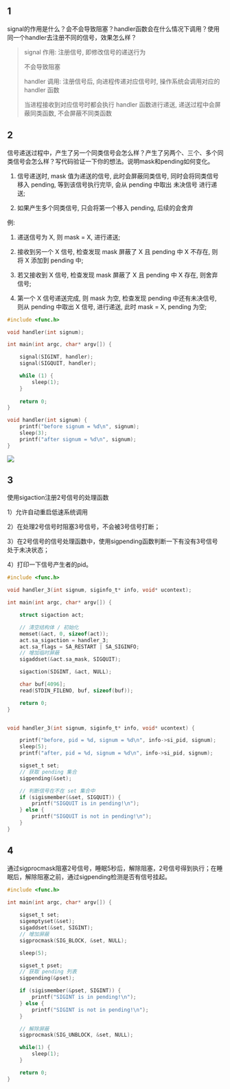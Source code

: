## 1

signal的作用是什么？会不会导致阻塞？handler函数会在什么情况下调用？使用同一个handler去注册不同的信号，效果怎么样？

> signal 作用: 注册信号, 即修改信号的递送行为
>
>  
>
> 不会导致阻塞
>
>  
>
> handler 调用: 注册信号后, 向进程传递对应信号时, 操作系统会调用对应的 handler 函数
>
>  
>
> 当进程接收到对应信号时都会执行 handler 函数进行递送, 递送过程中会屏蔽同类函数, 不会屏蔽不同类函数













## 2

信号递送过程中，产生了另一个同类信号会怎么样？产生了另两个、三个、多个同类信号会怎么样？写代码验证一下你的想法。说明mask和pending如何变化。



1. 信号递送时, mask 值为递送的信号, 此时会屏蔽同类信号, 同时会将同类信号移入 pending, 等到该信号执行完毕, 会从 pending 中取出 未决信号 进行递送;

1. 如果产生多个同类信号, 只会将第一个移入 pending, 后续的会舍弃

   

例: 

1. 递送信号为 X, 则 mask = X, 进行递送; 

2. 接收到另一个 X 信号, 检查发现 mask 屏蔽了 X 且 pending 中 X 不存在, 则将 X  添加到 pending 中; 
3. 若又接收到 X 信号, 检查发现 mask 屏蔽了 X 且 pending 中 X 存在, 则舍弃信号;
4. 第一个 X 信号递送完成, 则 mask 为空, 检查发现 pending 中还有未决信号, 则从 pending 中取出 X 信号, 进行递送, 此时 mask = X, pending 为空;



```c
#include <func.h>

void handler(int signum);

int main(int argc, char* argv[]) {

    signal(SIGINT, handler);
    signal(SIGQUIT, handler);

    while (1) {
        sleep(1);
    }
    
    return 0;
}

void handler(int signum) {
    printf("before signum = %d\n", signum);
    sleep(3);
    printf("after signum = %d\n", signum);
}
```

![](https://xiao060.oss-cn-hangzhou.aliyuncs.com/md/202308142007705.png)








## 3

使用sigaction注册2号信号的处理函数

1）允许自动重启低速系统调用

2）在处理2号信号时阻塞3号信号，不会被3号信号打断；

3）在2号信号的信号处理函数中，使用sigpending函数判断一下有没有3号信号处于未决状态；

4）打印一下信号产生者的pid。

```c
#include <func.h>

void handler_3(int signum, siginfo_t* info, void* ucontext);

int main(int argc, char* argv[]) {

    struct sigaction act;

    // 清空结构体 / 初始化
    memset(&act, 0, sizeof(act));
    act.sa_sigaction = handler_3;
    act.sa_flags = SA_RESTART | SA_SIGINFO;
    // 增加临时屏蔽
    sigaddset(&act.sa_mask, SIGQUIT);

    sigaction(SIGINT, &act, NULL);

    char buf[4096];
    read(STDIN_FILENO, buf, sizeof(buf));

    return 0;
}


void handler_3(int signum, siginfo_t* info, void* ucontext) {

    printf("before, pid = %d, signum = %d\n", info->si_pid, signum);
    sleep(5);
    printf("after, pid = %d, signum = %d\n", info->si_pid, signum);

    sigset_t set;
    // 获取 pending 集合
    sigpending(&set);

    // 判断信号在不在 set 集合中
    if (sigismember(&set, SIGQUIT)) {
        printf("SIGQUIT is in pending!\n");
    } else {
        printf("SIGQUIT is not in pending!\n");
    }
}
```





## 4

通过sigprocmask阻塞2号信号，睡眠5秒后，解除阻塞，2号信号得到执行；在睡眠后，解除阻塞之前，通过sigpending检测是否有信号挂起。

```c
#include <func.h>

int main(int argc, char* argv[]) {
    
    sigset_t set;
    sigemptyset(&set);
    sigaddset(&set, SIGINT);
    // 增加屏蔽
    sigprocmask(SIG_BLOCK, &set, NULL);

    sleep(5);

    sigset_t pset;
    // 获取 pending 列表
    sigpending(&pset);

    if (sigismember(&pset, SIGINT)) {
        printf("SIGINT is in pending!\n");
    } else {
        printf("SIGINT is not in pending!\n");
    }

    // 解除屏蔽
    sigprocmask(SIG_UNBLOCK, &set, NULL);

    while(1) {
        sleep(1);
    }

    return 0;
}
```